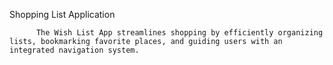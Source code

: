 Shopping List Application

          The Wish List App streamlines shopping by efficiently organizing lists, bookmarking favorite places, and guiding users with an integrated navigation system.
